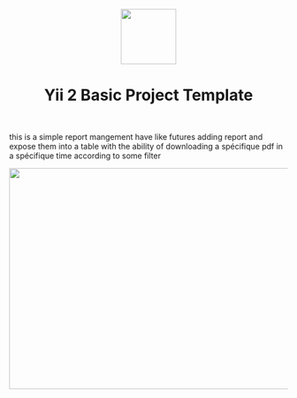 <p align="center">
    <a href="https://github.com/yiisoft" target="_blank">
        <img src="https://avatars0.githubusercontent.com/u/993323" height="100px">
    </a>
    <h1 align="center">Yii 2 Basic Project Template</h1>
    <br>
</p>

<p>this is a simple report mangement have like futures adding report and expose them into a table with the ability of downloading a spécifique pdf in a spécifique time according to some filter</p>

<img src="https://i.ibb.co/3y5smxd/Capture.jpg" height="400px" width="1000px">
